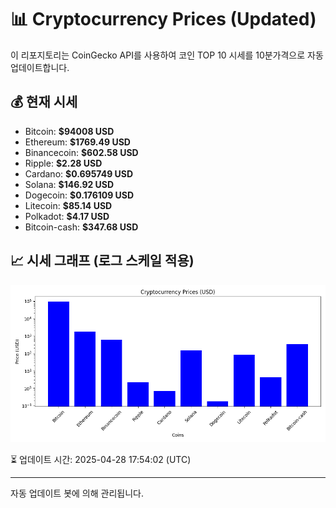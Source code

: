 
# 📊 Cryptocurrency Prices (Updated)

이 리포지토리는 CoinGecko API를 사용하여 코인 TOP 10 시세를 10분가격으로 자동 업데이트합니다.

## 💰 현재 시세
- Bitcoin: **$94008 USD**
- Ethereum: **$1769.49 USD**
- Binancecoin: **$602.58 USD**
- Ripple: **$2.28 USD**
- Cardano: **$0.695749 USD**
- Solana: **$146.92 USD**
- Dogecoin: **$0.176109 USD**
- Litecoin: **$85.14 USD**
- Polkadot: **$4.17 USD**
- Bitcoin-cash: **$347.68 USD**

## 📈 시세 그래프 (로그 스케일 적용)
![Crypto Prices](crypto_prices.png)

⏳ 업데이트 시간: 2025-04-28 17:54:02 (UTC)

---
자동 업데이트 봇에 의해 관리됩니다.
